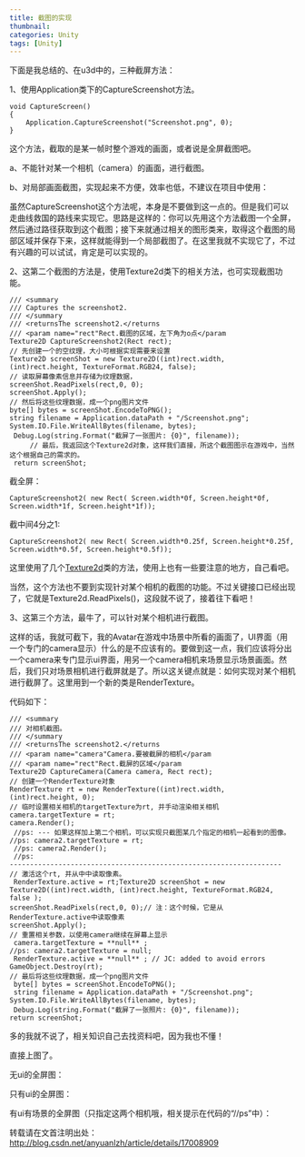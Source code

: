 ```yaml
---
title: 截图的实现
thumbnail: 
categories: Unity
tags: [Unity]
---
```


下面是我总结的、在u3d中的，三种截屏方法：

1、使用Application类下的CaptureScreenshot方法。

```
void CaptureScreen()
{
    Application.CaptureScreenshot("Screenshot.png", 0);
}
```

这个方法，截取的是某一帧时整个游戏的画面，或者说是全屏截图吧。

a、不能针对某一个相机（camera）的画面，进行截图。

b、对局部画面截图，实现起来不方便，效率也低，不建议在项目中使用：

虽然CaptureScreenshot这个方法呢，本身是不要做到这一点的。但是我们可以走曲线救国的路线来实现它。思路是这样的：你可以先用这个方法截图一个全屏，然后通过路径获取到这个截图；接下来就通过相关的图形类来，取得这个截图的局部区域并保存下来，这样就能得到一个局部截图了。在这里我就不实现它了，不过有兴趣的可以试试，肯定是可以实现的。

2、这第二个截图的方法是，使用Texture2d类下的相关方法，也可实现截图功能。

```
/// <summary
/// Captures the screenshot2.
/// </summary
/// <returnsThe screenshot2.</returns
/// <param name="rect"Rect.截图的区域，左下角为o点</param
Texture2D CaptureScreenshot2(Rect rect);
// 先创建一个的空纹理，大小可根据实现需要来设置
Texture2D screenShot = new Texture2D((int)rect.width, (int)rect.height, TextureFormat.RGB24, false);
// 读取屏幕像素信息并存储为纹理数据，
screenShot.ReadPixels(rect,0, 0);
screenShot.Apply();
// 然后将这些纹理数据，成一个png图片文件
byte[] bytes = screenShot.EncodeToPNG();
string filename = Application.dataPath + "/Screenshot.png";
System.IO.File.WriteAllBytes(filename, bytes);
 Debug.Log(string.Format("截屏了一张图片: {0}", filename));
     // 最后，我返回这个Texture2d对象，这样我们直接，所这个截图图示在游戏中，当然这个根据自己的需求的。
 return screenShot;
```

截全屏：

```
CaptureScreenshot2( new Rect( Screen.width*0f, Screen.height*0f,
Screen.width*1f, Screen.height*1f));
```

截中间4分之1:

```
CaptureScreenshot2( new Rect( Screen.width*0.25f, Screen.height*0.25f,
Screen.width*0.5f, Screen.height*0.5f));
```

这里使用了几个[Texture2d](http://docs.unity3d.com/Documentation/ScriptReference/Texture2D.html)类的方法，使用上也有一些要注意的地方，自己看吧。

当然，这个方法也不要到实现针对某个相机的截图的功能。不过关键接口已经出现了，它就是Texture2d.ReadPixels()，这段就不说了，接着往下看吧！

3、这第三个方法，最牛了，可以针对某个相机进行截图。

这样的话，我就可截下，我的Avatar在游戏中场景中所看的画面了，UI界面（用一个专门的camera显示）什么的是不应该有的。要做到这一点，我们应该将分出一个camera来专门显示ui界面，用另一个camera相机来场景显示场景画面。然后，我们只对场景相机进行截屏就是了。所以这关键点就是：如何实现对某个相机进行截屏了。这里用到一个新的类是RenderTexture。

代码如下：

```
/// <summary
/// 对相机截图。
/// </summary
/// <returnsThe screenshot2.</returns
/// <param name="camera"Camera.要被截屏的相机</param
/// <param name="rect"Rect.截屏的区域</param
Texture2D CaptureCamera(Camera camera, Rect rect);
// 创建一个RenderTexture对象
RenderTexture rt = new RenderTexture((int)rect.width, (int)rect.height, 0);
// 临时设置相关相机的targetTexture为rt, 并手动渲染相关相机
camera.targetTexture = rt;
camera.Render();
 //ps: --- 如果这样加上第二个相机，可以实现只截图某几个指定的相机一起看到的图像。
//ps: camera2.targetTexture = rt;
 //ps: camera2.Render();
 //ps:
-------------------------------------------------------------------
// 激活这个rt, 并从中中读取像素。
 RenderTexture.active = rt;Texture2D screenShot = new Texture2D((int)rect.width, (int)rect.height, TextureFormat.RGB24, false );
screenShot.ReadPixels(rect,0, 0);// 注：这个时候，它是从RenderTexture.active中读取像素
screenShot.Apply();
// 重置相关参数，以使用camera继续在屏幕上显示
 camera.targetTexture = **null** ;
//ps: camera2.targetTexture = null;
 RenderTexture.active = **null** ; // JC: added to avoid errors
GameObject.Destroy(rt);
// 最后将这些纹理数据，成一个png图片文件
 byte[] bytes = screenShot.EncodeToPNG();
 string filename = Application.dataPath + "/Screenshot.png";
System.IO.File.WriteAllBytes(filename, bytes);
 Debug.Log(string.Format("截屏了一张照片: {0}", filename));
return screenShot;
```

多的我就不说了，相关知识自己去找资料吧，因为我也不懂！

直接上图了。

无ui的全屏图：

只有ui的全屏图：

有ui有场景的全屏图（只指定这两个相机哦，相关提示在代码的“//ps”中）：

转载请在文首注明出处：<http://blog.csdn.net/anyuanlzh/article/details/17008909>

